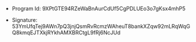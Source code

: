 - Program Id: 9XPtGTE94RZeWaBnAurCdUf5CgPDLUEo3o7gKsx4mhP5

- Signature: 53YmUfqTej9AWn7pQ3jnjQsmRvRcmzWAheuT8bankXZqw92mLRqWqGQ8kmqEJTXkjRYkhAMXBRCtgL9fRj6NcJUd
